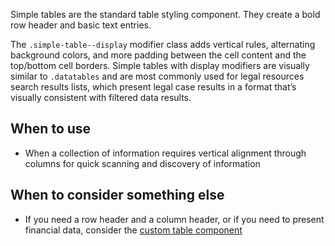 Simple tables are the standard table styling component. They create a bold row header and basic text entries.

The `.simple-table--display` modifier class adds vertical rules, alternating background colors, and more padding between the cell content and the top/bottom cell borders. Simple tables with display modifiers are visually similar to `.datatables` and are most commonly used for legal resources search results lists, which present legal case results in a format that’s visually consistent with filtered data results.

## When to use
- When a collection of information requires vertical alignment through columns for quick scanning and discovery of information

## When to consider something else
- If you need a row header and a column header, or if you need to present financial data, consider the [custom table component](/components/detail/custom-table)

